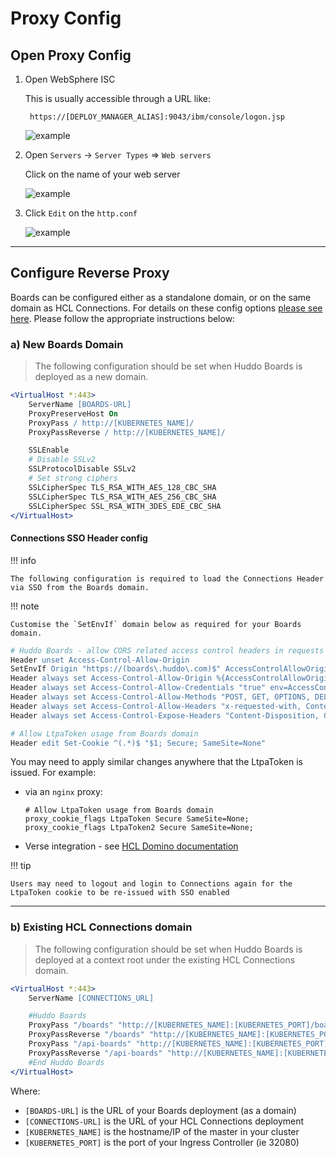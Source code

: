 # Proxy Config

## Open Proxy Config

1. Open WebSphere ISC

    This is usually accessible through a URL like:

        https://[DEPLOY_MANAGER_ALIAS]:9043/ibm/console/logon.jsp

    ![example](../../assets/connections/isc.png)

1. Open `Servers` -> `Server Types` => `Web servers`

    Click on the name of your web server

    ![example](../../assets/connections/httpd1.png)

1. Click `Edit` on the `http.conf`

    ![example](../../assets/connections/httpd2.png)

---

## Configure Reverse Proxy

Boards can be configured either as a standalone domain, or on the same domain as HCL Connections. For details on these config options [please see here](../kubernetes/index.md#ssl-network-setup). Please follow the appropriate instructions below:


### a) New Boards Domain

> The following configuration should be set when Huddo Boards is deployed as a new domain.

```apache
<VirtualHost *:443>
    ServerName [BOARDS-URL]
    ProxyPreserveHost On
    ProxyPass / http://[KUBERNETES_NAME]/
    ProxyPassReverse / http://[KUBERNETES_NAME]/

    SSLEnable
    # Disable SSLv2
    SSLProtocolDisable SSLv2
    # Set strong ciphers
    SSLCipherSpec TLS_RSA_WITH_AES_128_CBC_SHA
    SSLCipherSpec TLS_RSA_WITH_AES_256_CBC_SHA
    SSLCipherSpec SSL_RSA_WITH_3DES_EDE_CBC_SHA
</VirtualHost>
```

#### Connections SSO Header config

!!! info 

    The following configuration is required to load the Connections Header via SSO from the Boards domain.

!!! note

    Customise the `SetEnvIf` domain below as required for your Boards domain.

```apache
# Huddo Boards - allow CORS related access control headers in requests for
Header unset Access-Control-Allow-Origin
SetEnvIf Origin "https://(boards\.huddo\.com)$" AccessControlAllowOrigin=$0
Header always set Access-Control-Allow-Origin %{AccessControlAllowOrigin}e env=AccessControlAllowOrigin
Header always set Access-Control-Allow-Credentials "true" env=AccessControlAllowOrigin
Header always set Access-Control-Allow-Methods "POST, GET, OPTIONS, DELETE, PUT"
Header always set Access-Control-Allow-Headers "x-requested-with, Content-Type, origin, authorization, accept, client-security-token, Cache-Control, Content-Language, Expires, Last-Modified, Pragma, slug, X-Update-Nonce,x-ic-cre-request-origin,x-ic-cre-user,x-lconn-auth,x-shindig-st"
Header always set Access-Control-Expose-Headers "Content-Disposition, Content-Encoding, Content-Length, Date, Transfer-Encoding, Vary, ETag, Set-Cookie, Location, Connection, X-UA-Compatible, X-LConn-Auth, X-LConn-UserId, Authorization,x-ic-cre-user" env=AccessControlAllowOrigin

# Allow LtpaToken usage from Boards domain
Header edit Set-Cookie ^(.*)$ "$1; Secure; SameSite=None"
```


You may need to apply similar changes anywhere that the LtpaToken is issued. For example:

- via an `nginx` proxy:

    ```nginx
    # Allow LtpaToken usage from Boards domain
    proxy_cookie_flags LtpaToken Secure SameSite=None;
    proxy_cookie_flags LtpaToken2 Secure SameSite=None;
    ```

- Verse integration - see [HCL Domino documentation](https://help.hcltechsw.com/domino/12.0.0/admin/conf_samesite_cookie.html)

!!! tip

    Users may need to logout and login to Connections again for the LtpaToken cookie to be re-issued with SSO enabled

---

### b) Existing HCL Connections domain

> The following configuration should be set when Huddo Boards is deployed at a context root under the existing HCL Connections domain.

```apache
<VirtualHost *:443>
    ServerName [CONNECTIONS_URL]

    #Huddo Boards
    ProxyPass "/boards" "http://[KUBERNETES_NAME]:[KUBERNETES_PORT]/boards"
    ProxyPassReverse "/boards" "http://[KUBERNETES_NAME]:[KUBERNETES_PORT]/boards"
    ProxyPass "/api-boards" "http://[KUBERNETES_NAME]:[KUBERNETES_PORT]/api-boards"
    ProxyPassReverse "/api-boards" "http://[KUBERNETES_NAME]:[KUBERNETES_PORT]/api-boards"
    #End Huddo Boards
</VirtualHost>
```

Where:

- `[BOARDS-URL]` is the URL of your Boards deployment (as a domain)</br>
- `[CONNECTIONS-URL]` is the URL of your HCL Connections deployment</br>
- `[KUBERNETES_NAME]` is the hostname/IP of the master in your cluster</br>
- `[KUBERNETES_PORT]` is the port of your Ingress Controller (ie 32080)</br>
